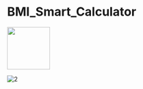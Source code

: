 # BMI_Smart_Calculator

<img src="[https://your-image-url.type](https://user-images.githubusercontent.com/65237569/188153390-93ae5302-e81c-44c7-9447-68dca6f45b80.jpg)" width="100" height="100">

![2](https://user-images.githubusercontent.com/65237569/188153544-d4952713-1af3-4c78-95a9-18543e87da7e.jpg)

